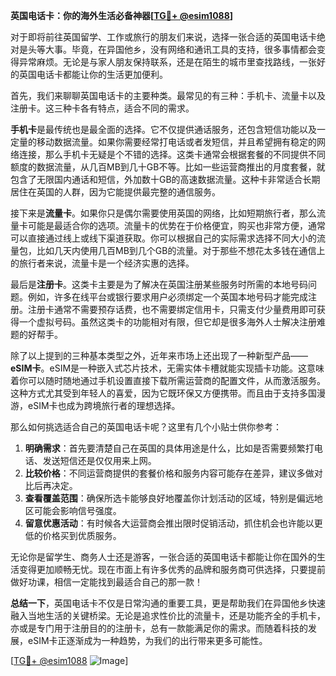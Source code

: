 **英国电话卡：你的海外生活必备神器[[TG💪+ @esim1088](https://t.me/s/esim1088)]**

对于即将前往英国留学、工作或旅行的朋友们来说，选择一张合适的英国电话卡绝对是头等大事。毕竟，在异国他乡，没有网络和通讯工具的支持，很多事情都会变得异常麻烦。无论是与家人朋友保持联系，还是在陌生的城市里查找路线，一张好的英国电话卡都能让你的生活更加便利。

首先，我们来聊聊英国电话卡的主要种类。最常见的有三种：手机卡、流量卡以及注册卡。这三种卡各有特点，适合不同的需求。

**手机卡**是最传统也是最全面的选择。它不仅提供通话服务，还包含短信功能以及一定量的移动数据流量。如果你需要经常打电话或者发短信，并且希望拥有稳定的网络连接，那么手机卡无疑是个不错的选择。这类卡通常会根据套餐的不同提供不同额度的数据流量，从几百MB到几十GB不等。比如一些运营商推出的月度套餐，就包含了无限国内通话和短信，外加数十GB的高速数据流量。这种卡非常适合长期居住在英国的人群，因为它能提供最完整的通信服务。

接下来是**流量卡**。如果你只是偶尔需要使用英国的网络，比如短期旅行者，那么流量卡可能是最适合你的选项。流量卡的优势在于价格便宜，购买也非常方便，通常可以直接通过线上或线下渠道获取。你可以根据自己的实际需求选择不同大小的流量包，比如几天内使用几百MB到几个GB的流量。对于那些不想花太多钱在通信上的旅行者来说，流量卡是一个经济实惠的选择。

最后是**注册卡**。这类卡主要是为了解决在英国注册某些服务时所需的本地号码问题。例如，许多在线平台或银行要求用户必须绑定一个英国本地号码才能完成注册。注册卡通常不需要预存话费，也不需要绑定信用卡，只需支付少量费用即可获得一个虚拟号码。虽然这类卡的功能相对有限，但它却是很多海外人士解决注册难题的好帮手。

除了以上提到的三种基本类型之外，近年来市场上还出现了一种新型产品——**eSIM卡**。eSIM是一种嵌入式芯片技术，无需实体卡槽就能实现插卡功能。这意味着你可以随时随地通过手机设置直接下载所需运营商的配置文件，从而激活服务。这种方式尤其受到年轻人的喜爱，因为它既环保又方便携带。而且由于支持多国漫游，eSIM卡也成为跨境旅行者的理想选择。

那么如何挑选适合自己的英国电话卡呢？这里有几个小贴士供你参考：

1. **明确需求**：首先要清楚自己在英国的具体用途是什么，比如是否需要频繁打电话、发送短信还是仅仅用来上网。
2. **比较价格**：不同运营商提供的套餐价格和服务内容可能存在差异，建议多做对比后再决定。
3. **查看覆盖范围**：确保所选卡能够良好地覆盖你计划活动的区域，特别是偏远地区可能会影响信号强度。
4. **留意优惠活动**：有时候各大运营商会推出限时促销活动，抓住机会也许能以更低的价格买到优质服务。

无论你是留学生、商务人士还是游客，一张合适的英国电话卡都能让你在国外的生活变得更加顺畅无忧。现在市面上有许多优秀的品牌和服务商可供选择，只要提前做好功课，相信一定能找到最适合自己的那一款！

**总结一下**，英国电话卡不仅是日常沟通的重要工具，更是帮助我们在异国他乡快速融入当地生活的关键桥梁。无论是追求性价比的流量卡，还是功能齐全的手机卡，亦或是专门用于注册目的的注册卡，总有一款能满足你的需求。而随着科技的发展，eSIM卡正逐渐成为一种趋势，为我们的出行带来更多可能性。

[[TG💪+ @esim1088](https://t.me/s/esim1088) ![Image](https://i.postimg.cc/4NQfJmqS/Snipaste-2025-05-13-00-14-12.png)]
